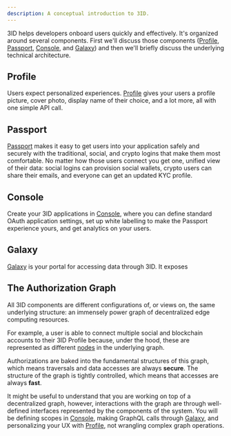 ```yaml
---
description: A conceptual introduction to 3ID.
---
```


3ID helps developers onboard users quickly and effectively. It's organized
around several components. First we'll discuss those components ([Profile](#profile),
[Passport](#passport), [Console](#console), and [Galaxy](#galaxy)) and then we'll
briefly discuss the underlying technical architecture.

## Profile

Users expect personalized experiences. [Profile](../profile/index.md) gives your
users a profile picture, cover photo, display name of their choice, and a lot
more, all with one simple API call.

## Passport

[Passport](../passport/index.md) makes it easy to get users into your
application safely and securely with the traditional, social, and crypto logins
that make them most comfortable. No matter how those users connect you get
one, unified view of their data: social logins can provision social wallets,
crypto users can share their emails, and everyone can get an updated KYC profile.

## Console

Create your 3ID applications in [Console](../console/index.md), where you can
define standard OAuth application settings, set up white labelling to make the
Passport experience yours, and get analytics on your users.

## Galaxy

[Galaxy](../galaxy/index.md) is your portal for accessing data through 3ID. It
exposes

## The Authorization Graph

All 3ID components are different configurations of, or views on, the same
underlying structure: an immensely power graph of decentralized edge computing
resources.

For example, a user is able to connect multiple social and blockchain accounts
to their 3ID Profile because, under the hood, these are represented as different
[nodes](glossary.md#nodes) in the underlying graph.

Authorizations are baked into the fundamental structures of this graph, which
means traversals and data accesses are always **secure**. The structure of the
graph is tightly controlled, which means that accesses are always **fast**.

It might be useful to understand that you are working on top of a decentralized
graph, however, interactions with the graph are through well-defined interfaces
represented by the components of the system. You will be defining scopes
in [Console](../console/reference.md#scopes), making GraphQL calls through
[Galaxy](../galaxy/index.md), and personalizing your UX with
[Profile](../profile/reference.md), not wrangling complex graph operations.
